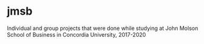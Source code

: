 # jmsb
Individual and group projects that were done while studying at John Molson School of Business in Concordia University, 2017-2020
